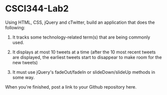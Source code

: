 CSCI344-Lab2
============

Using HTML, CSS, jQuery and cTwitter, build an application that does the following:

1) It tracks some technology-related term(s) that are being commonly used.


2) It displays at most 10 tweets at a time (after the 10 most recent tweets are displayed, the earliest tweets start to disappear to make room for the new tweets)

3) It must use jQuery's fadeOut/fadeIn or slideDown/slideUp methods in some way.

When you're finished, post a link to your Github repository here.
